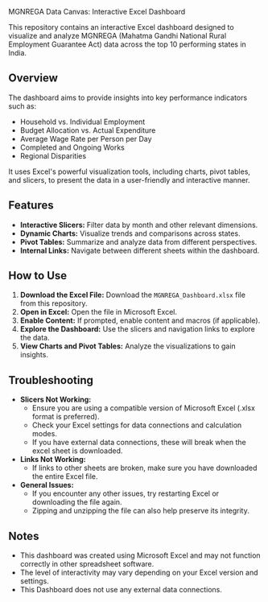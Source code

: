MGNREGA Data Canvas: Interactive Excel Dashboard

This repository contains an interactive Excel dashboard designed to visualize and analyze MGNREGA (Mahatma Gandhi National Rural Employment Guarantee Act) data across the top 10 performing states in India.

## Overview

The dashboard aims to provide insights into key performance indicators such as:

* Household vs. Individual Employment
* Budget Allocation vs. Actual Expenditure
* Average Wage Rate per Person per Day
* Completed and Ongoing Works
* Regional Disparities

It uses Excel's powerful visualization tools, including charts, pivot tables, and slicers, to present the data in a user-friendly and interactive manner.

## Features

* **Interactive Slicers:** Filter data by month and other relevant dimensions.
* **Dynamic Charts:** Visualize trends and comparisons across states.
* **Pivot Tables:** Summarize and analyze data from different perspectives.
* **Internal Links:** Navigate between different sheets within the dashboard.

## How to Use

1.  **Download the Excel File:** Download the `MGNREGA_Dashboard.xlsx` file from this repository.
2.  **Open in Excel:** Open the file in Microsoft Excel.
3.  **Enable Content:** If prompted, enable content and macros (if applicable).
4.  **Explore the Dashboard:** Use the slicers and navigation links to explore the data.
5.  **View Charts and Pivot Tables:** Analyze the visualizations to gain insights.

## Troubleshooting

* **Slicers Not Working:**
    * Ensure you are using a compatible version of Microsoft Excel (.xlsx format is preferred).
    * Check your Excel settings for data connections and calculation modes.
    * If you have external data connections, these will break when the excel sheet is downloaded.
* **Links Not Working:**
    * If links to other sheets are broken, make sure you have downloaded the entire Excel file.
* **General Issues:**
    * If you encounter any other issues, try restarting Excel or downloading the file again.
    * Zipping and unzipping the file can also help preserve its integrity.

## Notes

* This dashboard was created using Microsoft Excel and may not function correctly in other spreadsheet software.
* The level of interactivity may vary depending on your Excel version and settings.
* This Dashboard does not use any external data connections.
